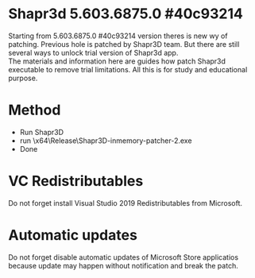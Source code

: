 # Shapr3d 5.603.6875.0 #40c93214

Starting from 5.603.6875.0 #40c93214 version theres is new wy of patching. Previous hole is patched by Shapr3D team.
But there are still several ways to unlock trial version of Shapr3d app.  
The materials and information here are guides how patch Shapr3d executable to remove trial limitations. All this is for study and educational purpose.

# Method

* Run Shapr3D
* run \x64\Release\Shapr3D-inmemory-patcher-2.exe
* Done

# VC Redistributables

Do not forget install Visual Studio 2019 Redistributables from Microsoft.

# Automatic updates

Do not forget disable automatic updates of Microsoft Store applicatios because update may happen without notification and break the patch.
